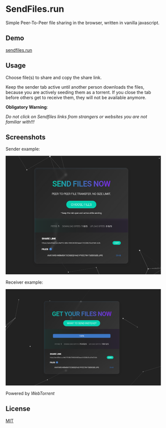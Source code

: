 
# SendFiles.run
Simple Peer-To-Peer file sharing in the browser, written in vanilla javascript.


## Demo

[sendfiles.run](https://sendfiles.run/)

## Usage

Choose file(s) to share and copy the share link.

Keep the sender tab active until another person downloads the files, because you are actively seeding them as a torrent.
If you close the tab before others get to receive them, they will not be available anymore.

**Obligatory Warning**:

*Do not click on Sendfiles links from strangers or websites you are not familiar with!!!*


## Screenshots

Sender example:

![Sending](send.png)

Receiver example:

![Receiveing](receive.png)


Powered by *WebTorrent*

## License

[MIT](LICENSE)
